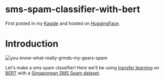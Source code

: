 # sms-spam-classifier-with-bert

First posted in my [Kaggle](https://www.kaggle.com/code/wesleyacheng/sms-spam-classification-with-bert) and hosted on [HuggingFace](https://huggingface.co/wesleyacheng/sms-spam-classification-with-bert).

# Introduction
![you-know-what-really-grinds-my-gears-spam](https://github.com/wesleyacheng/sms-spam-classifier-with-bert/assets/15952538/66d53ec1-b4d7-4b31-ab1e-df62462db98c)

Let's make a sms spam classifier! Here we'll be using [transfer learning](https://en.wikipedia.org/wiki/Transfer_learning) on [BERT](https://ai.googleblog.com/2018/11/open-sourcing-bert-state-of-art-pre.html) with a [Singaporean SMS Spam dataset](https://huggingface.co/datasets/sms_spam).
